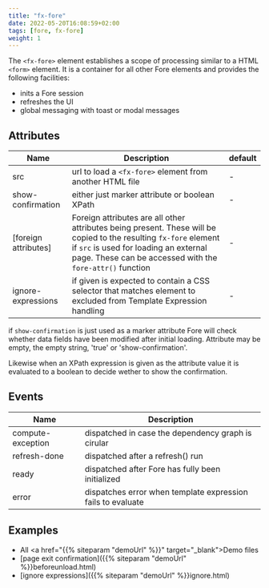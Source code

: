 ```yaml
---
title: "fx-fore"
date: 2022-05-20T16:08:59+02:00
tags: [fore, fx-fore]
weight: 1
---
```


The `<fx-fore>` element establishes a scope of processing similar
to a HTML `<form>` element. It is a container for all other Fore elements
and provides the following facilities:

* inits a Fore session
* refreshes the UI
* global messaging with toast or modal messages

## Attributes

| Name | Description                                                              | default |
|------|--------------------------------------------------------------------------|---------|
| src | url to load a `<fx-fore>` element from another HTML file                 | -       |
| show-confirmation | either just marker attribute or boolean XPath |  -      |
| [foreign attributes] | Foreign attributes are all other attributes being present. These will be copied to the resulting `fx-fore` element if `src` is used for loading an external page. These can be accessed with the `fore-attr()` function | - | 
| ignore-expressions | if given is expected to contain a CSS selector that matches element to excluded from Template Expression handling | - |

if `show-confirmation` is just used as a marker attribute Fore will check whether data fields have been modified after initial loading. Attribute may be
empty, the empty string, 'true' or 'show-confirmation'.

Likewise when an XPath expression is given as the attribute value it is evaluated to a boolean to decide wether to show the confirmation.

## Events

| Name              | Description |
|-------------------|-------------|
| compute-exception | dispatched in case the dependency graph is cirular |
| refresh-done      | dispatched after a refresh() run |
| ready             | dispatched after Fore has fully been initialized |
| error             | dispatches error when template expression fails to evaluate |



## Examples

* All <a href="{{% siteparam "demoUrl" %}}" target="_blank">Demo</a> files
* [page exit confirmation]({{% siteparam "demoUrl" %}}beforeunload.html)
* [ignore expressions]({{% siteparam "demoUrl" %}}ignore.html)
